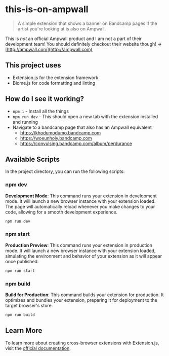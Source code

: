 # this-is-on-ampwall

> A simple extension that shows a banner on Bandcamp pages if the artist you're looking at is also on Ampwall.

This is *not* an official Ampwall product and I am not a part of their development team! You should definitely checkout their website though! -> [http://ampwall.com](http://ampwall.com)

## This project uses

- Extension.js for the extension framework
- Biome.js for code formatting and linting

## How do I see it working? 

- `npm i` - Install all the things
- `npm run dev` - This should open a new tab with the extension installed and running
- Navigate to a bandcamp page that also has an Ampwall equivalent
  - https://khodumodumo.bandcamp.com
  - https://woeunholy.bandcamp.com
  - https://convulsing.bandcamp.com/album/perdurance


## Available Scripts

In the project directory, you can run the following scripts:

### npm dev

**Development Mode**: This command runs your extension in development mode. It will launch a new browser instance with your extension loaded. The page will automatically reload whenever you make changes to your code, allowing for a smooth development experience.

```bash
npm run dev
```

### npm start

**Production Preview**: This command runs your extension in production mode. It will launch a new browser instance with your extension loaded, simulating the environment and behavior of your extension as it will appear once published.

```bash
npm run start
```

### npm build

**Build for Production**: This command builds your extension for production. It optimizes and bundles your extension, preparing it for deployment to the target browser's store.

```bash
npm run build
```

## Learn More

To learn more about creating cross-browser extensions with Extension.js, visit the [official documentation](https://extension.js.org).
